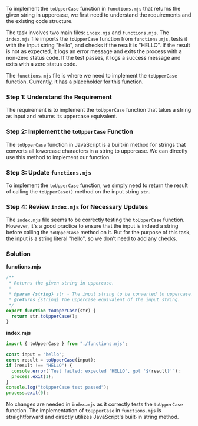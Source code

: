 To implement the `toUpperCase` function in `functions.mjs` that returns the given string in uppercase, we first need to understand the requirements and the existing code structure.

The task involves two main files: `index.mjs` and `functions.mjs`. The `index.mjs` file imports the `toUpperCase` function from `functions.mjs`, tests it with the input string "hello", and checks if the result is "HELLO". If the result is not as expected, it logs an error message and exits the process with a non-zero status code. If the test passes, it logs a success message and exits with a zero status code.

The `functions.mjs` file is where we need to implement the `toUpperCase` function. Currently, it has a placeholder for this function.

### Step 1: Understand the Requirement
The requirement is to implement the `toUpperCase` function that takes a string as input and returns its uppercase equivalent.

### Step 2: Implement the `toUpperCase` Function
The `toUpperCase` function in JavaScript is a built-in method for strings that converts all lowercase characters in a string to uppercase. We can directly use this method to implement our function.

### Step 3: Update `functions.mjs`
To implement the `toUpperCase` function, we simply need to return the result of calling the `toUpperCase()` method on the input string `str`.

### Step 4: Review `index.mjs` for Necessary Updates
The `index.mjs` file seems to be correctly testing the `toUpperCase` function. However, it's a good practice to ensure that the input is indeed a string before calling the `toUpperCase` method on it. But for the purpose of this task, the input is a string literal "hello", so we don't need to add any checks.

### Solution

**functions.mjs**
```js
/**
 * Returns the given string in uppercase.
 *
 * @param {string} str - The input string to be converted to uppercase.
 * @returns {string} The uppercase equivalent of the input string.
 */
export function toUpperCase(str) {
  return str.toUpperCase();
}
```

**index.mjs**
```js
import { toUpperCase } from "./functions.mjs";

const input = "hello";
const result = toUpperCase(input);
if (result !== "HELLO") {
  console.error(`Test failed: expected 'HELLO', got '${result}'`);
  process.exit(1);
}
console.log("toUpperCase test passed");
process.exit(0);
```

No changes are needed in `index.mjs` as it correctly tests the `toUpperCase` function. The implementation of `toUpperCase` in `functions.mjs` is straightforward and directly utilizes JavaScript's built-in string method.